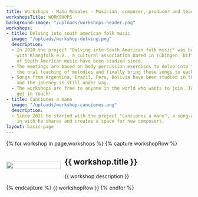 ```yaml
---
title: Workshops - Manu Rosales - Musician, composer, producer and teacher
workshopsTitle: WORKSHOPS
background-image: "/uploads/workshops-header.png"
workshops:
- title: Delving into south american folk music
  image: "/uploads/workshop-delving.png"
  description:
  - In 2020 the project "Delving into South American folk music" was born in cooperation
    with Klangfolk e.V., a cultural association based in Tübingen. Different aspects
    of South American music have been studied since.
  - The meetings are based on body percussion exercises to delve into the new rhythms,
    the oral teaching of melodies and finally bring these songs to each instrument.
  - Songs from Argentina, Brazil, Peru, Bolivia have been studied in the workshops
    and the journey is still under way.
  - The workshops are free to anyone in the world who wants to join. To participate,
    get in touch!
- title: Canciones a mano
  image: "/uploads/workshop-canciones.png"
  description:
  - Since 2021 he started with the project "Canciones a mano", a song-writing workshop,
    in wich he shares and creates a space for new composers.
layout: basic-page
---
```


<section id="musica-section">
  <style>
    .workshop-container {
      display: flex;
      flex-direction: column;
      align-items: center;
      justify-content: center;
      margin-top: 30px;
    }
    .workshop-container:first-of-type {
        margin-top: 0;
      }
    .workshop-image-container {
        width: 80%
    }
    .workshop-image {
      width: 100%;
      height: auto;
    }
    @media (min-width: 767px) {
      .workshop-container {
        display: flex;
        flex-direction: row;
      }
      .workshop-image-container {
        width: 30%
      }
      .workshop-image {
        width: 100%;
        height: auto;
      }
      .workshop-text {
        width: 70%;
        margin-left: 10px;
      }
      .workshop-text > h2, .workshop-text > p {
        text-align: left;
      }
    }
  </style>
    {% for workshop in page.workshops %}
      {% capture workshopRow %}
        <div class="workshop-container">
          <div class="workshop-image-container">
            <img src="{{ workshop.image }}" class="workshop-image" />
          </div>
          <div class="workshop-text">
            <h2>{{ workshop.title }}</h2>
            <p>{{ workshop.description }}</p>
          </div>
        </div>
      {% endcapture %}
      {{ workshopRow }}
    {% endfor %}
</section>
